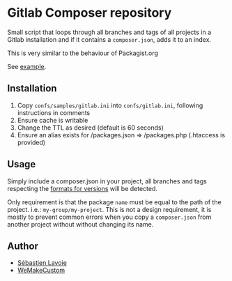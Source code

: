 # Gitlab Composer repository

Small script that loops through all branches and tags of all projects in a Gitlab installation
and if it contains a `composer.json`, adds it to an index.

This is very similar to the behaviour of Packagist.org

See [example](examples/packages.json).

## Installation

 1. Copy `confs/samples/gitlab.ini` into `confs/gitlab.ini`, following instructions in comments
 2. Ensure cache is writable
 3. Change the TTL as desired (default is 60 seconds)
 4. Ensure an alias exists for /packages.json => /packages.php (.htaccess is provided)

## Usage

Simply include a composer.json in your project, all branches and tags respecting 
the [formats for versions](http://getcomposer.org/doc/04-schema.md#version) will be detected.

Only requirement is that the package `name` must be equal to the path of the project. i.e.: `my-group/my-project`.
This is not a design requirement, it is mostly to prevent common errors when you copy a `composer.json`
from another project without without changing its name.

## Author
 * [Sébastien Lavoie](http://blog.lavoie.sl/2013/08/composer-repository-for-gitlab-projects.html)
 * [WeMakeCustom](http://www.wemakecustom.com)

